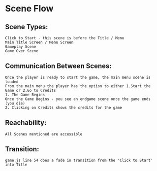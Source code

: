 # Scene Flow

## Scene Types: 
    Click to Start - this scene is before the Title / Menu
    Main Title Screen / Menu Screen
    Gameplay Scene
    Game Over Scene 

## Communication Between Scenes: 
    Once the player is ready to start the game, the main menu scene is loaded
    From the main menu the player has the option to either 1.Start the Game or 2.Go to Credits
    1. The Game Begins 
    Once the Game Begins - you see an endgame scene once the game ends (you die)
    2. Clicking on Credits shows the credits for the game
## Reachability: 
    All Scenes mentioned are accessible
## Transition: 
    game.js line 54 does a fade in transition from the 'Click to Start' into Title

